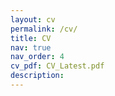 ```yaml
---
layout: cv
permalink: /cv/
title: CV
nav: true
nav_order: 4
cv_pdf: CV_Latest.pdf
description: 
---
```


